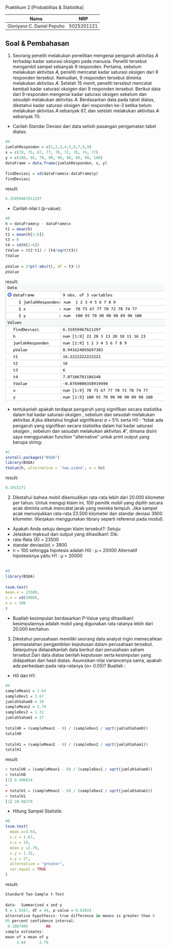Praktikum 2 [Probabilitas & Statistika]

| Nama                      | NRP           |
|---------------------------|---------------|
|Gloriyano C. Daniel Pepuho |5025201121     |

## Soal & Pembahasan

1. Seorang peneliti melakukan penelitian mengenai pengaruh aktivitas 𝐴 terhadap
kadar saturasi oksigen pada manusia. Peneliti tersebut mengambil sampel
sebanyak 9 responden. Pertama, sebelum melakukan aktivitas 𝐴, peneliti mencatat
kadar saturasi oksigen dari 9 responden tersebut. Kemudian, 9 responden tersebut
diminta melakukan aktivitas 𝐴. Setelah 15 menit, peneliti tersebut mencatat kembali
kadar saturasi oksigen dari 9 responden tersebut. Berikut data dari 9 responden
mengenai kadar saturasi oksigen sebelum dan sesudah melakukan aktivitas 𝐴.
Berdasarkan data pada tabel diatas, diketahui kadar saturasi oksigen dari
responden ke-3 ketika belum melakukan aktivitas 𝐴 sebanyak 67, dan setelah
melakukan aktivitas 𝐴 sebanyak 70.

- Carilah Standar Deviasi dari data selisih pasangan pengamatan tabel
  diatas:

 ```r
 #A
 jumlahResponden = c(1,2,3,4,5,6,7,8,9)
 x = c(78, 75, 67, 77, 70, 72, 78, 74, 77)
 y = c(100, 95, 70, 90, 90, 90, 89, 90, 100)
 dataFrame = data.frame(jumlahResponden, x, y)

 findDeviasi = sd(dataFrame$x-dataFrame$y)
 findDeviasi
 ```
 result:

 ```r
 6.35959467611297
 ```


 - Carilah nilai t (p-value):

 ```r
 #B
 h = dataFrame$y - dataFrame$x
 t1 = mean(h)
 t2 = mean(h[1:6])
 t3 = 6
 t4 = sd(h[1:6])
 tValue = (t2-t1) / (t4/sqrt(t3))
 tValue

 pValue = 2*pt(-abs(t), df = t3-1)
 pValue
 ```

 result:
 ![](https://github.com/danielcristho/P2_Probstat_B_5025201121/blob/main/src/no1-b.png)

  - tentukanlah apakah terdapat pengaruh yang signifikan secara statistika
dalam hal kadar saturasi oksigen , sebelum dan sesudah melakukan
aktivitas 𝐴 jika diketahui tingkat signifikansi 𝛼 = 5% serta H0 : “tidak ada
pengaruh yang signifikan secara statistika dalam hal kadar saturasi
oksigen , sebelum dan sesudah melakukan aktivitas 𝐴”, dimana disini saya menggunakan function "alternative" untuk print output yang berupa string:

 ```r
 #C
 install.packages("BSDA")
 library(BSDA)
 tValue(h, alternative = 'two.sided', n = tn)
 ```
 result:

 ```r
 0.1915272

 ```
2. Diketahui bahwa mobil dikemudikan rata-rata lebih dari 20.000 kilometer per tahun.
Untuk menguji klaim ini, 100 pemilik mobil yang dipilih secara acak diminta untuk
mencatat jarak yang mereka tempuh. Jika sampel acak menunjukkan rata-rata
23.500 kilometer dan standar deviasi 3900 kilometer. (Kerjakan menggunakan library seperti referensi pada modul).

- Apakah Anda setuju dengan klaim tersebut?: Setuju
- Jelaskan maksud dari output yang dihasilkan!:
Dik:
- rata-Rata (X̄) = 23500
- standar deviasi(σ) = 3900
- n = 100
sehingga hipotesis adalah H0 : μ = 20000 Alternatif hipotesisnya yaitu H1 : μ > 20000
```r

#B
library(BSDA)

tsum.test(
mean.x = 23500, 
s.x = sd(3900), 
n.x = 100
)
```

- Buatlah kesimpulan berdasarkan P-Value yang dihasilkan!: kesimpulannya adalah mobil yang digunakan rata ratanya lebih dari 20.000 km/tahun

3. Diketahui perusahaan memiliki seorang data analyst ingin memecahkan
permasalahan pengambilan keputusan dalam perusahaan tersebut. Selanjutnya
didapatkanlah data berikut dari perusahaan saham tersebut.Dari data diatas berilah keputusan serta kesimpulan yang didapatkan dari hasil
diatas. Asumsikan nilai variancenya sama, apakah ada perbedaan pada
rata-ratanya (α= 0.05)? Buatlah :
- H0 dan H1:
```r
#A
sampleMean1 = 3.64
sampleDev1 = 1.67
jumlahSaham0 = 19
sampleMean2 = 2.79
sampleDev2 = 1.32
jumlahSaham1 = 27

totalH0 = (sampleMean1 - 0) / (sampleDev1 / sqrt(jumlahSaham0))
totalH0

totalH1 = (sampleMean2 - 0) / (sampleDev2 / sqrt(jumlahSaham1))
totalH1
```
result: 
```r
> totalH0 = (sampleMean1 - 0) / (sampleDev1 / sqrt(jumlahSaham0))
> totalH0
[1] 9.500834
> 
> totalH1 = (sampleMean2 - 0) / (sampleDev2 / sqrt(jumlahSaham1))
> totalH1
[1] 10.98278
```
- Hitung Sampel Statistik:

```r
#B
tsum.test(
  mean.x=3.64,
  s.x = 1.67,
  n.x = 19, 
  mean.y =2.79,
  s.y = 1.32,
  n.y = 27, 
  alternative = "greater",
  var.equal = TRUE
)
```   
result:
```r
Standard Two-Sample t-Test

data:  Summarized x and y
t = 1.9267, df = 44, p-value = 0.03024
alternative hypothesis: true difference in means is greater than 0
95 percent confidence interval:
 0.1087406        NA
sample estimates:
mean of x mean of y 
     3.64      2.79 
```
